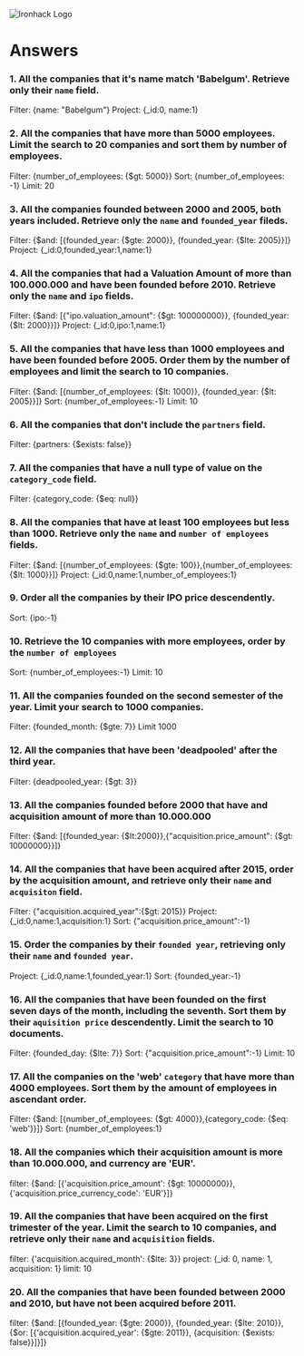 ![Ironhack Logo](https://i.imgur.com/1QgrNNw.png)

# Answers

### 1. All the companies that it's name match 'Babelgum'. Retrieve only their `name` field.

Filter: {name: "Babelgum"}
Project: {_id:0, name:1}

### 2. All the companies that have more than 5000 employees. Limit the search to 20 companies and sort them by **number of employees**.

Filter: {number_of_employees: {$gt: 5000}}
Sort: {number_of_employees: -1}
Limit: 20

### 3. All the companies founded between 2000 and 2005, both years included. Retrieve only the `name` and `founded_year` fileds.

Filter: {$and: [{founded_year: {$gte: 2000}}, {founded_year: {$lte: 2005}}]}  
Project: {_id:0,founded_year:1,name:1}

### 4. All the companies that had a Valuation Amount of more than 100.000.000 and have been founded before 2010. Retrieve only the `name` and `ipo` fields.

Filter: {$and: [{"ipo.valuation_amount": {$gt: 100000000}}, {founded_year: {$lt: 2000}}]}
Project: {_id:0,ipo:1,name:1}

### 5. All the companies that have less than 1000 employees and have been founded before 2005. Order them by the number of employees and limit the search to 10 companies.

Filter: {$and: [{number_of_employees: {$lt: 1000}}, {founded_year: {$lt: 2005}}]}
Sort: {number_of_employees:-1}
Limit: 10

### 6. All the companies that don't include the `partners` field.

Filter: {partners: {$exists: false}} 

### 7. All the companies that have a null type of value on the `category_code` field.

Filter: {category_code: {$eq: null}} 

### 8. All the companies that have at least 100 employees but less than 1000. Retrieve only the `name` and `number of employees` fields.

Filter: {$and: [{number_of_employees: {$gte: 100}},{number_of_employees: {$lt: 1000}}]}
Project: {_id:0,name:1,number_of_employees:1}

### 9. Order all the companies by their IPO price descendently.

Sort: {ipo:-1}

### 10. Retrieve the 10 companies with more employees, order by the `number of employees`

Sort: {number_of_employees:-1}
Limit: 10

### 11. All the companies founded on the second semester of the year. Limit your search to 1000 companies.

Filter: {founded_month: {$gte: 7}}
Limit 1000

### 12. All the companies that have been 'deadpooled' after the third year.

Filter: {deadpooled_year: {$gt: 3}}

### 13. All the companies founded before 2000 that have and acquisition amount of more than 10.000.000

Filter: {$and: [{founded_year: {$lt:2000}},{"acquisition.price_amount": {$gt: 10000000}}]}

### 14. All the companies that have been acquired after 2015, order by the acquisition amount, and retrieve only their `name` and `acquisiton` field.

Filter: {"acquisition.acquired_year":{$gt: 2015}}
Project: {_id:0,name:1,acquisition:1}
Sort: {"acquisition.price_amount":-1}

### 15. Order the companies by their `founded year`, retrieving only their `name` and `founded year`.

Project: {_id:0,name:1,founded_year:1}
Sort: {founded_year:-1}

### 16. All the companies that have been founded on the first seven days of the month, including the seventh. Sort them by their `aquisition price` descendently. Limit the search to 10 documents.

Filter: {founded_day: {$lte: 7}}
Sort: {"acquisition.price_amount":-1}
Limit: 10

### 17. All the companies on the 'web' `category` that have more than 4000 employees. Sort them by the amount of employees in ascendant order.

Filter: {$and: [{number_of_employees: {$gt: 4000}},{category_code: {$eq: 'web'}}]}
Sort: {number_of_employees:1}

### 18. All the companies which their acquisition amount is more than 10.000.000, and currency are 'EUR'.
filter: {$and: [{'acquisition.price_amount': {$gt: 10000000}}, {'acquisition.price_currency_code': 'EUR'}]}


### 19. All the companies that have been acquired on the first trimester of the year. Limit the search to 10 companies, and retrieve only their `name` and `acquisition` fields.
filter: {'acquisition.acquired_month': {$lte: 3}}
project: {_id: 0, name: 1, acquisition: 1}
limit: 10


### 20. All the companies that have been founded between 2000 and 2010, but have not been acquired before 2011.
filter: {$and: [{founded_year: {$gte: 2000}}, {founded_year: {$lte: 2010}}, {$or: [{'acquisition.acquired_year': {$gte: 2011}}, {acquisition: {$exists: false}}]}]}
